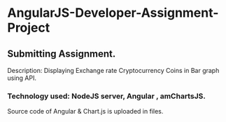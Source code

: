 # AngularJS-Developer-Assignment-Project

## Submitting Assignment.

Description:
Displaying Exchange rate Cryptocurrency Coins in Bar graph using API. 

### Technology used: NodeJS server, Angular , amChartsJS.

Source code of Angular & Chart.js is uploaded in files.




